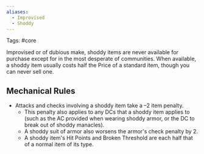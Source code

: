 ```yaml
---
aliases:
  - Improvised
  - Shoddy
---
```

Tags: #core 

Improvised or of dubious make, shoddy items are never available for purchase except for in the most desperate of communities. When available, a shoddy item usually costs half the Price of a standard item, though you can never sell one.  

## Mechanical Rules

- Attacks and checks involving a shoddy item take a –2 item penalty.
	- This penalty also applies to any DCs that a shoddy item applies to (such as the AC provided when wearing shoddy armor, or the DC to break out of shoddy manacles).
	- A shoddy suit of armor also worsens the armor's check penalty by 2.
	- A shoddy item's Hit Points and Broken Threshold are each half that of a normal item of its type.